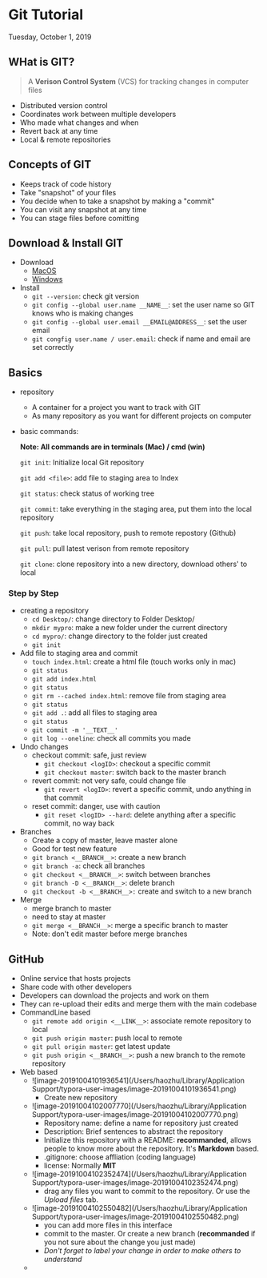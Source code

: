 # Git Tutorial

Tuesday, October 1, 2019

## WHat is GIT?

> A **Verison Control System** (VCS) for tracking changes in computer files

- Distributed version control
- Coordinates work between multiple developers
- Who made what changes and when
- Revert back at any time
- Local & remote repositories

## Concepts of GIT

- Keeps track of code history
- Take "snapshot" of your files
- You decide when to take a snapshot by making a "commit"
- You can visit any snapshot at any time
- You can stage files before comitting

## Download & Install GIT

- Download
  - [MacOS](https://git-scm.com/download/mac)
  - [Windows](https://git-scm.com/download/win)
- Install
  - `git --version`: check git version
  - `git config --global user.name __NAME__`: set the user name so GIT knows who is making changes
  - `git config --global user.email __EMAIL@ADDRESS__`: set the user email
  - `git congfig user.name / user.email`: check if name and email are set correctly

## Basics

- repository

  - A container for a project you want to track with GIT
  - As many repository as you want for different projects on computer

- basic commands:

  **Note: All commands are in terminals (Mac) / cmd (win)**

  ```git init```:  Initialize local Git repository

  ```git add <file>```:  add file to staging area to Index

  ```git status```: check status of working tree

  ```git commit```:  take everything in the staging area, put them into the local repository

  ```git push```: take local repository, push to remote repostory (Github)

  ```git pull```: pull latest verison from remote repository

  ```git clone```: clone repository into a new directory, download others' to local

### Step by Step

- creating a repository
  - `cd Desktop/`: change directory to Folder Desktop/
  - `mkdir mypro`: make a new folder under the current directory
  - `cd mypro/`: change directory to the folder just created
  - `git init`
- Add file to staging area and commit
  - `touch index.html`: create a html file (touch works only in mac)
  - `git status`
  - `git add index.html`
  - `git status`
  - `git rm --cached index.html`: remove file from staging area
  - `git status`
  - `git add .`: add all files to staging area
  - `git status`
  - `git commit -m '__TEXT__'`
  - `git log --oneline`: check all commits you made
- Undo changes
  - checkout commit: safe, just review
    - `git checkout <logID>`: checkout a specific commit
    - `git checkout master`: switch back to the master branch
  - revert commit: not very safe, could change file
    - `git revert <logID>`: revert a specific commit, undo anything in that commit
  - reset commit: danger, use with caution
    - `git reset <logID> --hard`: delete anything after a specific commit, no way back
- Branches
  - Create a copy of master, leave master alone
  - Good for test new feature
  - `git branch <__BRANCH__>`: create a new branch
  - `git branch -a`: check all branches
  - `git checkout <__BRANCH__>`: switch between branches
  - `git branch -D <__BRANCH__>`: delete branch
  - `git checkout -b <__BRANCH__>:` create and switch to a new branch
- Merge
  - merge branch to master
  - need to stay at master
  - `git merge <__BRANCH__>`: merge a specific branch to master
  - Note: don't edit master before merge branches

 ## GitHub

- Online service that hosts projects
- Share code with other developers 
- Developers can download the projects and work on them
- They can re-upload their edits and merge them with the main codebase
- CommandLine based
  - `git remote add origin <__LINK__>`: associate remote repository to local
  - `git push origin master`: push local to remote
  - `git pull origin master`: get latest update
  - `git push origin <__BRANCH__>`: push a new branch to the remote repository
- Web based
  - ![image-20191004101936541](/Users/haozhu/Library/Application Support/typora-user-images/image-20191004101936541.png)
    - Create new repository
  - ![image-20191004102007770](/Users/haozhu/Library/Application Support/typora-user-images/image-20191004102007770.png)
    - Repository name: define a name for repository just created
    - Description: Brief sentences to abstract the repository
    - Initialize this repository with a README: **recommanded**, allows people to know more about the repository. It's **Markdown** based.
    - .gitignore: choose affliation (coding language) 
    - license: Normally **MIT**
  - ![image-20191004102352474](/Users/haozhu/Library/Application Support/typora-user-images/image-20191004102352474.png)
    - drag any files you want to commit to the repository. Or use the *Upload files* tab.
  - ![image-20191004102550482](/Users/haozhu/Library/Application Support/typora-user-images/image-20191004102550482.png)
    - you can add more files in this interface
    - commit to the master. Or create a new branch (**recommanded** if you not sure about the change you just made)
    - *Don't forget to label your change in order to make others to understand*
  - 